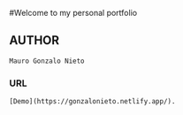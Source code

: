 #Welcome to my personal portfolio

## AUTHOR
```
Mauro Gonzalo Nieto
```

### URL
```
[Demo](https://gonzalonieto.netlify.app/).
```

